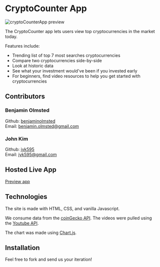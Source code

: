 # CryptoCounter App

<img src="https://p193.p3.n0.cdn.getcloudapp.com/items/Z4uK8GLm/8e39ba8a-f01e-4f84-8654-3465a1b6f134.jpg?source=viewer&v=209a5a8d697895bf37558811f3f0166a" alt="cryptoCounterApp preview">

The CryptoCounter app lets users view top cryptocurrencies in the market today.

Features include:
- Trending list of top 7 most searches cryptocurrencies
- Compare two cryptocurrencies side-by-side
- Look at historic data
- See what your investment would've been if you invested early
- For beginners, find video resources to help you get started with cryptocurrencies

## Contributors

### Benjamin Olmsted
Github: <a href="https://github.com/benjaminolmsted/">benjaminolmsted</a><br>
Email: <a href="mailto:benjamin.olmsted@gmail.com">benjamin.olmsted@gmail.com</a>

### John Kim
Github: <a href="https://github.com/jyk595/">jyk595</a><br>
Email: <a href="mailto:yjk595@gmail.com">jyk595@gmail.com</a>

## Hosted Live App

<a href="https://handsomely-bottle.surge.sh/">Preview app</a>

## Technologies

The site is made with HTML, CSS, and vanilla Javascript. 

We consume data from the <a href="https://www.coingecko.com/en/api" target="_blank">coinGecko API</a>. The videos were pulled using the <a href="https://developers.google.com/youtube/v3" target="_blank">Youtube API</a>.

The chart was made using <a href="https://www.chartjs.org/" target="_blank">Chart.js</a>.

## Installation

Feel free to fork and send us your iteration!
